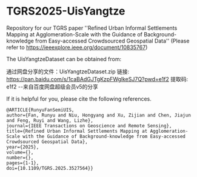 # TGRS2025-UisYangtze 
Repository for our TGRS paper ''Refined Urban Informal Settlements Mapping at Agglomeration-Scale with the Guidance of Background-knowledge from Easy-accessed Crowdsourced Geospatial Data'' (Please refer to https://ieeexplore.ieee.org/document/10835767)

The UisYangtzeDataset can be obtained from:

通过网盘分享的文件：UisYangtzeDataset.zip
链接: https://pan.baidu.com/s/1caBAdGJTgKzpFWglkeSJ7Q?pwd=e1f2 提取码: e1f2 
--来自百度网盘超级会员v5的分享

If it is helpful for you, please cite the following references.

    @ARTICLE{RunyuFanSemiUIS,
    author={Fan, Runyu and Niu, Hongyang and Xu, Zijian and Chen, Jiajun and Feng, Ruyi and Wang, Lizhe},
    journal={IEEE Transactions on Geoscience and Remote Sensing}, 
    title={Refined Urban Informal Settlements Mapping at Agglomeration-Scale with the Guidance of Background-knowledge from Easy-accessed Crowdsourced Geospatial Data}, 
    year={2025},
    volume={},
    number={},
    pages={1-1},
    doi={10.1109/TGRS.2025.3527564}}
